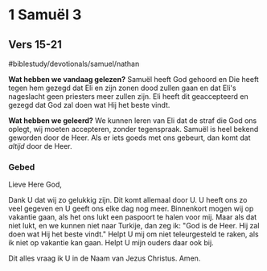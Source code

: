 # 1 Samuël 3
## Vers 15-21
#biblestudy/devotionals/samuel/nathan

**Wat hebben we vandaag gelezen?** 
Samuël heeft God gehoord en Die heeft tegen hem gezegd dat Eli en zijn zonen dood zullen gaan en dat Eli's nageslacht geen priesters meer zullen zijn. Eli heeft dit geaccepteerd en gezegd dat God zal doen wat Hij het beste vindt. 

**Wat hebben we geleerd?**
We kunnen leren van Eli dat de straf die God ons oplegt, wij moeten accepteren, zonder tegenspraak. 
Samuël is heel bekend geworden door de Heer. Als er iets goeds met ons gebeurt, dan komt dat *altijd* door de Heer. 

### Gebed
Lieve Here God, 

Dank U dat wij zo gelukkig zijn. Dit komt allemaal door U. U heeft ons zo veel gegeven en U geeft ons elke dag nog meer. 
Binnenkort mogen wij op vakantie gaan, als het ons lukt een paspoort te halen voor mij. Maar als dat niet lukt, en we kunnen niet naar Turkije, dan zeg ik: "God is de Heer. Hij zal doen wat Hij het beste vindt."
Helpt U mij om niet teleurgesteld te raken, als ik niet op vakantie kan gaan. Helpt U mijn ouders daar ook bij. 

Dit alles vraag ik U in de Naam van Jezus Christus. Amen.
